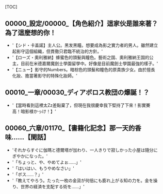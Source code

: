 # 

[TOC]

## 00000_設定/00000_【角色紹介】這家伙是誰來著？　為了這麼想的你！

- '【シド・卡盖諾】主人公。黑发黑瞳。想要成為影之實力者的男人。雖然建立起影守這個組織，但貫徹只君臨不統治的方針。'
- '【ローズ・奧利雅納】蜂蜜色的頭髮與瞳色。藝術之国、奧利雅納王国的公主，目前在米德嘉爾魔劍士學園留學中。好像是目前魔劍士學園最強的樣子。'
- '【ニュー】影守的Numbers。暗棕色的頭髮和瞳色的原貴族少女。由於擅長化妝、擔當著影守的特殊化妝師。'


## 00010_一章/00030_ディアボロス教団の爆誕！？

- '【當時看到這裡太Zz差點棄了，但現在我很慶幸我下堅持了下來！影實賽高！暗影様かっけ！】'


## 00060_六章/01170_【書籍化記念】那一天的香味……【閑話】

- 'それからすぐに伽瑪と德爾塔が加わり、一人きりで寂しかった小屋は隨分にぎやかになった。'
- '「ちょっと、や、やめてよぉ……」'
- '「はいはい、もうやめなさい」'
- '「ボス……？」'
- '「教えてやろう。たった一枚の金貨が何倍にも膨れ上がる知の力を。金を操り、世界の経済を支配する術を……」'
